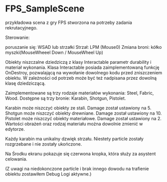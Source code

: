 # FPS_SampleScene
przykładowa scena z gry FPS  stworzona na potrzeby zadania rekrutacyjnego.

Sterowanie:

poruszanie się: WSAD lub strzałki
Strzał: LPM (Mouse0)
Zmiana broni: kółko myszki(MouseWheeel Down / MouseWheel Up)

Obiekty niszczalne dziedziczą z klasy Interactable parametr durability i materiał wykonania.
Klasa Interactable posiada zaimplementowaną funkcję OnDestroy, pozwalającą na wywołanie dowolnego kodu przed zniszczeniem obiektu.
W zależności od potrzeb może być też nadpisana przez dowolną klasę dziedziczącą. 

Zaimplementowane są trzy rodzaje materiałów wykonania: Steel, Fabric, Wood. 
Dostępne są trzy bronie: Karabin, Shotgun, Pistolet. 

Karabin może niszczyć obiekty ze stali. Damage został ustawiony na 5.
Shotgun może niszczyć obiekty drewniane. Damage został ustawiony na 10.
Pistolet może niszczyć obiekty materiałowe. Damage został ustawiony na 2.
Wartości obrażeń oraz rodzaj materiału można dowolnie zmienić w edytorze.

Każdy karabin ma unikalny dzwięk strzału. Niestety particle zostały rozgrzebane i nie zostały ukończone. 

Na Środku ekranu pokazuje się czerwona kropka, która służy za asystent celowania. 

(Z uwagi na niedokonczone particle i brak innego dowodu na trafienie obiektu zostawiłem Debug Logi aktywne.)
